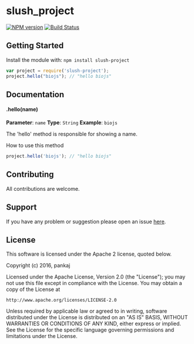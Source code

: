 # slush_project

[![NPM version](http://img.shields.io/npm/v/slush-project.svg)](https://www.npmjs.org/package/slush-project) 
[![Build Status](https://secure.travis-ci.org/Pankaj-Baranwal/slush-project.png?branch=master)](http://travis-ci.org/Pankaj-Baranwal/slush-project) 

> 

## Getting Started
Install the module with: `npm install slush-project`

```javascript
var project = require('slush-project');
project.hello("biojs"); // "hello biojs"
```

## Documentation

#### .hello(name)

**Parameter**: `name`
**Type**: `String`
**Example**: `biojs`

The 'hello' method is responsible for showing a name.

How to use this method

```javascript
project.hello('biojs'); // "hello biojs"
```

## Contributing

All contributions are welcome.

## Support

If you have any problem or suggestion please open an issue [here](https://github.com/Pankaj-Baranwal/slush-project/issues).

## License 
This software is licensed under the Apache 2 license, quoted below.

Copyright (c) 2016, pankaj

Licensed under the Apache License, Version 2.0 (the "License"); you may not
use this file except in compliance with the License. You may obtain a copy of
the License at

    http://www.apache.org/licenses/LICENSE-2.0

Unless required by applicable law or agreed to in writing, software
distributed under the License is distributed on an "AS IS" BASIS, WITHOUT
WARRANTIES OR CONDITIONS OF ANY KIND, either express or implied. See the
License for the specific language governing permissions and limitations under
the License.

